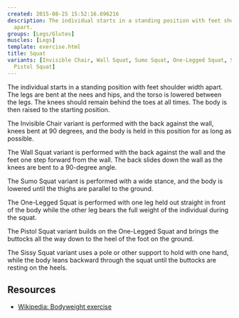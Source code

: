 ```yaml
---
created: 2015-08-25 15:52:16.696216
description: The individual starts in a standing position with feet shoulder width
  apart.
groups: [Legs/Glutes]
muscles: [Legs]
template: exercise.html
title: Squat
variants: [Invisible Chair, Wall Squat, Sumo Squat, One-Legged Squat, Sissy Squat,
  Pistol Squat]
---
```

The individual starts in a standing position with feet shoulder width apart. The legs are bent at the nees and hips, and the torso is lowered between the legs. The knees should remain behind the toes at all times. The body is then raised to the starting position.

The Invisible Chair variant is performed with the back against the wall, knees bent at 90 degrees, and the body is held in this position for as long as possible.

The Wall Squat variant is performed with the back against the wall and the feet one step forward from the wall. The back slides down the wall as the knees are bent to a 90-degree angle.

The Sumo Squat variant is performed with a wide stance, and the body is lowered until the thighs are parallel to the ground.

The One-Legged Squat is performed with one leg held out straight in front of the body while the other leg bears the full weight of the individual during the squat.

The Pistol Squat variant builds on the One-Legged Squat and brings the buttocks all the way down to the heel of the foot on the ground.

The Sissy Squat variant uses a pole or other support to hold with one hand, while the body leans backward through the squat until the buttocks are resting on the heels.

## Resources

* [Wikipedia: Bodyweight exercise](https://en.wikipedia.org/wiki/Bodyweight_exercise)